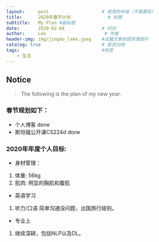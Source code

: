 ```yaml
---
layout:     post                    # 使用的布局（不需要改）
title:      2020年春节计划              # 标题 
subtitle:   My Plan #副标题
date:       2020-02-04              # 时间
author:     Leo                      # 作者
header-img: img/jingdu_lake.jpeg    #这篇文章标题背景图片
catalog: true                       # 是否归档
tags:                               #标签
    - 生活
---
```


## Notice
> The following is the plan of my new year.

### 春节规划如下：
- 个人博客 done
- 斯坦福公开课CS224d done


### 2020年年度个人目标:
- 身材管理：
1. 体重: 56kg
2. 肌肉: 明显的胸肌和腹肌

- 英语学习
1. 听力/口语 简单沟通没问题，出国旅行级别。

- 专业上
1. 继续深耕，包括NLP以及DL。
